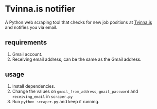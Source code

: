 # Tvinna.is notifier


A Python web scraping tool that checks for new job positions at [Tvinna.is](www.tvinna.is) and notifies you via email.

## requirements

 1. Gmail account.
 2. Receiving email address, can be the same as the Gmail address.


## usage
1. Install dependencies.
2. Change the values on `gmail_from_address`, `gmail_password` and `receiving_email` in `scraper.py`
3. Run `python scraper.py` and keep it running.
